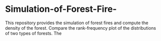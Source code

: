 # Simulation-of-Forest-Fire-
This repository provides the simulation of forest fires and compute the density of the forest. Compare the rank-frequency plot of the distributions of two types of forests. The 
